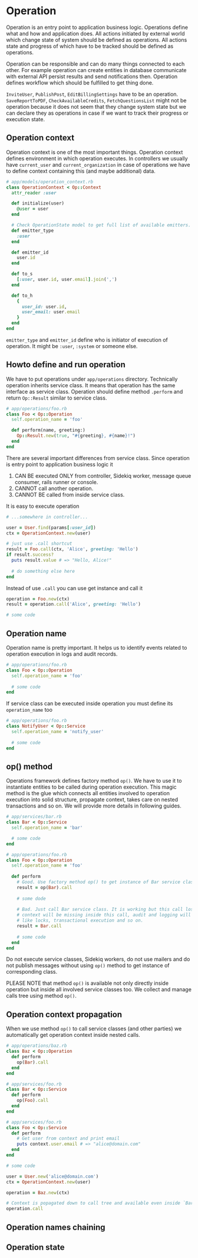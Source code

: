 # Operation

Operation is an entry point to application business logic. Operations define what and how and application does. 
All actions initiated by external world which change state of system should be defined as operations. All actions
state and progress of which have to be tracked should be defined as operations. 

Operation can be responsible and can do many things connected to each other. For example operation can create 
entities in database communicate with external API persist results and send notifications then. Operation defines 
workflow which should be fulfilled to get thing done.

`InviteUser`, `PublishPost`, `EditBillingSettings` have to be an operation. `SaveReportToPDF`, `CheckAvailableCredits`, 
`FetchQuestionsList` might not be operation because it does not seem that they change system state but we can declare they 
as operations in case if we want to track their progress or execution state.

## Operation context

Operation context is one of the most important things. Operation context defines environment in which operation executes.
In controllers we usually have `current_user` and `current_organization` in case of operations we have to define
context containing this (and maybe additional) data.

```ruby
# app/models/operation_context.rb
class OperationContext < Op::Context
  attr_reader :user

  def initialize(user)
    @user = user
  end

  # Check OperationState model to get full list of available emitters.
  def emitter_type
    :user
  end

  def emitter_id
    user.id
  end

  def to_s
    [:user, user.id, user.email].join(',')
  end

  def to_h
    {
      user_id: user.id,
      user_email: user.email
    }
  end
end
```

`emitter_type` and `emitter_id` define who is initiator of execution of operation. It might be `:user`, `:system` or someone else.

## Howto define and run operation

We have to put operations under `app/operations` directory. Technically operation inherits service class. It means that operation has the same interface as service class. Operation should define method `.perform` and return `Op::Result` similar to service class. 

```ruby
# app/operations/foo.rb
class Foo < Op::Operation
  self.operation_name = 'foo'

  def perform(name, greeting:)
    Op::Result.new(true, "#{greeting}, #{name}!")
  end
end
```

There are several important differences from service class. Since operation is entry point to application business logic it

1. CAN BE executed ONLY from controller, Sidekiq worker, message queue consumer, rails runner or console. 
2. CANNOT call another operation.
2. CANNOT BE called from inside service class.

It is easy to execute operation

```ruby
# ...somewhere in controller...

user = User.find(params[:user_id])
ctx = OperationContext.new(user) 

# just use .call shortcut
result = Foo.call(ctx, 'Alice', greeting: 'Hello')
if result.success?
  puts result.value # => "Hello, Alice!"
  
  # do something else here
end
```

Instead of use `.call` you can use get instance and call it

```ruby
operation = Foo.new(ctx)
result = operation.call('Alice', greeting: 'Hello')

# some code
```

## Operation name

Operation name is pretty important. It helps us to identify events related to operation execution in logs and audit records. 

```ruby
# app/operations/foo.rb
class Foo < Op::Operation
  self.operation_name = 'foo'
  
  # some code
end
```

If service class can be executed inside operation you must define its `operation_name` too

```ruby
# app/operations/foo.rb
class NotifyUser < Op::Service
  self.operation_name = 'notify_user'
  
  # some code
end
```

## op() method

Operations framework defines factory method `op()`. We have to use it to instantiate entities to be called during
operation execution. This magic method is the glue which connects all entities involved to operation execution into
solid structure, propagate context, takes care on nested transactions and so on. We will provide more details in
following guides.

```ruby
# app/services/bar.rb
class Bar < Op::Service
  self.operation_name = 'bar'

  # some code
end

# app/operations/foo.rb
class Foo < Op::Operation
  self.operation_name = 'foo'
  
  def perform
    # Good. Use factory method op() to get instance of Bar service class and then call it.
    result = op(Bar).call
    
    # some dode
    
    # Bad. Just call Bar service class. It is working but this call lost all Operations Framework magic, 
    # context will be missing inside this call, audit and logging will be lost as well as other things 
    # like locks, transactional execution and so on.
    result = Bar.call
    
    # some code
  end
end
```

Do not execute service classes, Sidekiq workers, do not use mailers and do not publish messages without using `op()`
method to get instance of corresponding class. 

PLEASE NOTE that method `op()` is available not only directly inside operation but inside all involved service classes too. 
We collect and manage calls tree using method `op()`.

## Operation context propagation

When we use method `op()` to call service classes (and other parties) we automatically get operation context 
inside nested calls.


```ruby
# app/operations/baz.rb
class Baz < Op::Operation
  def perform
    op(Bar).call
  end
end

# app/services/foo.rb
class Bar < Op::Service
  def perform
    op(Foo).call
  end
end

# app/services/foo.rb
class Foo < Op::Service
  def perform
    # Get user from context and print email
    puts context.user.email # => "alice@domain.com"
  end
end

# some code

user = User.new('alice@domain.com')
ctx = OperationContext.new(user)

operation = Baz.new(ctx)

# Context is popagated down to call tree and available even inside `Bar#perform`
operation.call
```

## Operation names chaining


## Operation state
